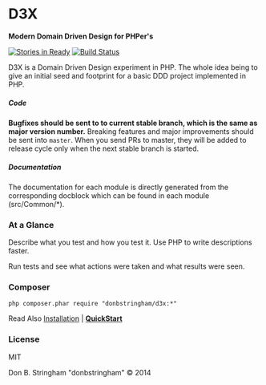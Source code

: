 # D3X

**Modern Domain Driven Design for PHPer's**

 [![Stories in Ready](https://badge.waffle.io/donbstringham/d3x.png?label=ready&title=Ready)](https://waffle.io/code-ninja-io/d3x)
 [![Build Status](https://travis-ci.org/donbstringham/d3x.svg)](https://travis-ci.org/code-ninja-io/d3x)

D3X is a Domain Driven Design experiment in PHP.  The whole idea being to give an initial seed and footprint for a
basic DDD project implemented in PHP.

##### Code

**Bugfixes should be sent to to current stable branch, which is the same as major version number.**
Breaking features and major improvements should be sent into `master`. When you send PRs to master, they will be added to release cycle only when the next stable branch is started.

##### Documentation

The documentation for each module is directly generated from the corresponding docblock which can be found in each module (src/Common/*).

### At a Glance

Describe what you test and how you test it. Use PHP to write descriptions faster.

Run tests and see what actions were taken and what results were seen.


### Composer

```
php composer.phar require "donbstringham/d3x:*"
```

Read Also [Installation](http://stringhamdb.github.io/install) | **[QuickStart](http://stringhamdb.github.io/quickstart)**

### License
MIT

Don B. Stringham "donbstringham" © 2014
